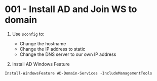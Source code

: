 # 001 - Install AD and Join WS to domain

1. Use `sconfig` to:
    - Change the hostname
    - Change the IP address to static
    - Change the DNS server to our own IP address

2. Install AD Windows Feature

```shell
Install-WindowsFeature AD-Domain-Services -IncludeManagementTools
```

